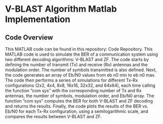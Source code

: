 # V-BLAST Algorithm Matlab Implementation
## Code Overview
This MATLAB code can be found in this repository: Code Repository. This MATLAB code is used to simulate the BER of a communication system using two different decoding algorithms: V-BLAST and ZF. The code starts by defining the number of transmit (Tx) and receive (Rx) antennas and the modulation order. The number of symbols transmitted is also defined. Next, the code generates an array of Eb/N0 values from eb n0 min to eb n0 max. The code then performs a series of simulations for different Tx-Rx configurations (2x2, 4x4, 8x8, 16x16, 32x32, and 64x64), each time calling the function ”com sys” with the corresponding number of Tx and Rx antennas, the number of symbols, modulation order, and Eb/N0 array. The function ”com sys” computes the BER for both V-BLAST and ZF decoding and returns the results. Finally, the code plots the results of the BER vs. Eb/N0 for each Tx-Rx configuration, using a semilogarithmic scale, and compares the results between V-BLAST and ZF.


